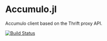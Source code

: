 # Accumulo.jl

Accumulo client based on the Thrift proxy API.

[![Build Status](https://travis-ci.org/tanmaykm/Accumulo.jl.svg?branch=master)](https://travis-ci.org/tanmaykm/Accumulo.jl)
